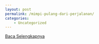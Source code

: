 ```yaml
---
layout: post
permalink: /mimpi-pulang-dari-perjalanan/
categories:
    - Uncategorized
---
```


[Baca Selengkapnya](/07)